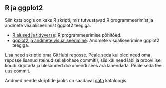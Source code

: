 ## R ja ggplot2

Siin kataloogis on kaks R skripti, mis tutvustavad R programmeerimist ja andmete visualiseerimist ggplot2 teegiga.
- [R alused ja tidyverse](R-basic.Rmd): R programmeerimise põhitõed.
- [ggplot2 ja andmete visualiseerimine](R-visualisation.Rmd): Andmete visualiseerimine ggplot2 teegiga.

Lisa need skriptid oma GitHubi reposse. Peale seda kui oled need oma reposse lisanud (teinud sellekohase commiti), siis käi need läbi ja proovi ise koodi kirjutada ja ülesanded dokumendi sees ära lahendada. Peale seda tee uus commit.

Andmed nende skriptide jaoks on saadaval [data](../../data) kataloogis.
